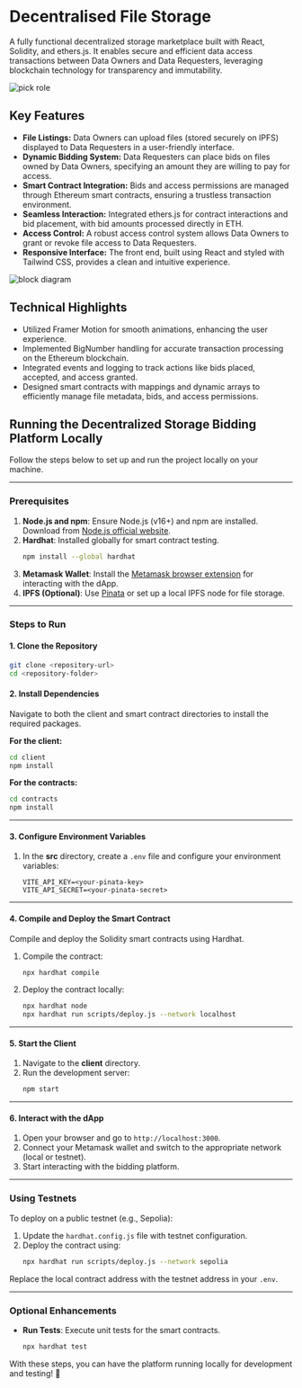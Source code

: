 # Decentralised File Storage 

A fully functional decentralized storage marketplace built with React, Solidity, and ethers.js. It enables secure and efficient data access transactions between Data Owners and Data Requesters, leveraging blockchain technology for transparency and immutability.

![pick role](https://github.com/user-attachments/assets/ca6abc3a-b25b-4334-8eaa-083020dde96b)


## Key Features
- **File Listings:** Data Owners can upload files (stored securely on IPFS) displayed to Data Requesters in a user-friendly interface.
- **Dynamic Bidding System:** Data Requesters can place bids on files owned by Data Owners, specifying an amount they are willing to pay for access.
- **Smart Contract Integration:** Bids and access permissions are managed through Ethereum smart contracts, ensuring a trustless transaction environment.
- **Seamless Interaction:** Integrated ethers.js for contract interactions and bid placement, with bid amounts processed directly in ETH.
- **Access Control:** A robust access control system allows Data Owners to grant or revoke file access to Data Requesters.
- **Responsive Interface:** The front end, built using React and styled with Tailwind CSS, provides a clean and intuitive experience.

![block diagram](https://github.com/user-attachments/assets/508a9bd6-e519-4b5f-bc64-24328c3c08e0)

## Technical Highlights
- Utilized Framer Motion for smooth animations, enhancing the user experience.
- Implemented BigNumber handling for accurate transaction processing on the Ethereum blockchain.
- Integrated events and logging to track actions like bids placed, accepted, and access granted.
- Designed smart contracts with mappings and dynamic arrays to efficiently manage file metadata, bids, and access permissions.

## Running the Decentralized Storage Bidding Platform Locally

Follow the steps below to set up and run the project locally on your machine.

---

### **Prerequisites**
1. **Node.js and npm**: Ensure Node.js (v16+) and npm are installed.  
   Download from [Node.js official website](https://nodejs.org/).
2. **Hardhat**: Installed globally for smart contract testing.  
   ```bash
   npm install --global hardhat
   ```
3. **Metamask Wallet**: Install the [Metamask browser extension](https://metamask.io/) for interacting with the dApp.
4. **IPFS (Optional)**: Use [Pinata](https://pinata.cloud/) or set up a local IPFS node for file storage.

---

### **Steps to Run**

#### **1. Clone the Repository**
```bash
git clone <repository-url>
cd <repository-folder>
```

#### **2. Install Dependencies**
Navigate to both the client and smart contract directories to install the required packages.

**For the client:**
```bash
cd client
npm install
```

**For the contracts:**
```bash
cd contracts
npm install
```

---

#### **3. Configure Environment Variables**
1. In the **src** directory, create a `.env` file and configure your environment variables:
   ```env
   VITE_API_KEY=<your-pinata-key>
   VITE_API_SECRET=<your-pinata-secret>
   ```

---

#### **4. Compile and Deploy the Smart Contract**
Compile and deploy the Solidity smart contracts using Hardhat.

1. Compile the contract:
   ```bash
   npx hardhat compile
   ```

2. Deploy the contract locally:
   ```bash
   npx hardhat node
   npx hardhat run scripts/deploy.js --network localhost
   ```

---

#### **5. Start the Client**
1. Navigate to the **client** directory.
2. Run the development server:
   ```bash
   npm start
   ```

---

#### **6. Interact with the dApp**
1. Open your browser and go to `http://localhost:3000`.
2. Connect your Metamask wallet and switch to the appropriate network (local or testnet).
3. Start interacting with the bidding platform.

---

### **Using Testnets**
To deploy on a public testnet (e.g., Sepolia):
1. Update the `hardhat.config.js` file with testnet configuration.
2. Deploy the contract using:
   ```bash
   npx hardhat run scripts/deploy.js --network sepolia
   ```

Replace the local contract address with the testnet address in your `.env`.

---

### **Optional Enhancements**
- **Run Tests**: Execute unit tests for the smart contracts.
  ```bash
  npx hardhat test
  ```

With these steps, you can have the platform running locally for development and testing! 🚀
